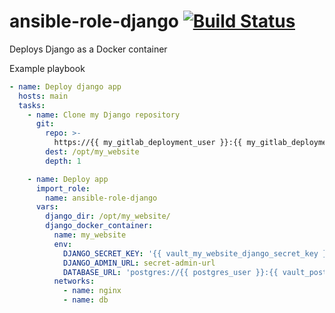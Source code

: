 # ansible-role-django [![Build Status](https://ci.depode.com/api/badges/danihodovic/ansible-role-django/status.svg)](https://ci.depode.com/danihodovic/ansible-role-django)

Deploys Django as a Docker container

Example playbook
```yaml
- name: Deploy django app
  hosts: main
  tasks:
    - name: Clone my Django repository
      git:
        repo: >-
          https://{{ my_gitlab_deployment_user }}:{{ my_gitlab_deployment_token }}@gitlab.com/organization/my_website.git
        dest: /opt/my_website
        depth: 1

    - name: Deploy app
      import_role:
        name: ansible-role-django
      vars:
        django_dir: /opt/my_website/
        django_docker_container:
          name: my_website
          env:
            DJANGO_SECRET_KEY: '{{ vault_my_website_django_secret_key }}'
            DJANGO_ADMIN_URL: secret-admin-url
            DATABASE_URL: 'postgres://{{ postgres_user }}:{{ vault_postgres_password }}@postgres/my_database'
          networks:
            - name: nginx
            - name: db
```
